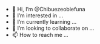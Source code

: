 - 👋 Hi, I’m @Chibuezeobiefuna
- 👀 I’m interested in ...
- 🌱 I’m currently learning ...
- 💞️ I’m looking to collaborate on ...
- 📫 How to reach me ...

<!---
Chibuezeobiefuna/Chibuezeobiefuna is a ✨ special ✨ repository because its `README.md` (this file) appears on your GitHub profile.
You can click the Preview link to take a look at your changes.
--->

